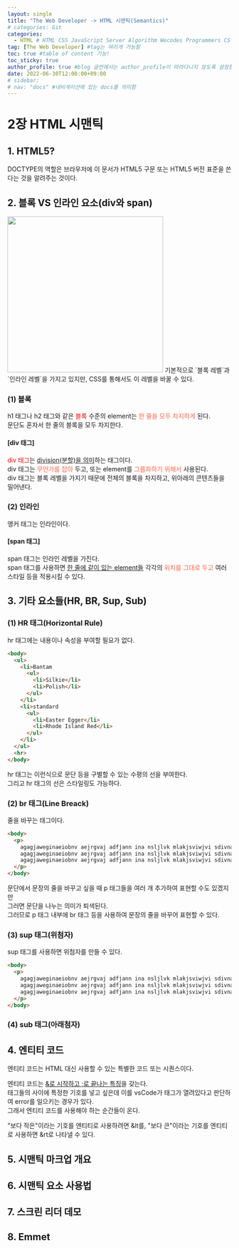 ```yaml
---
layout: single
title: "The Web Developer -> HTML 시맨틱(Semantics)"
# categories: Git
categories:
  - HTML # HTML CSS JavaScript Server Algorithm Wecodes Programmers CS Github Blog
tag: [The Web Developer] #tag는 여러개 가능함
toc: true #table of content 기능!
toc_sticky: true
author_profile: true #blog 글안에서는 author_profile이 따라다니지 않도록 설정함
date: 2022-06-30T12:00:00+09:00
# sidebar:
# nav: "docs" #네비게이션에 있는 docs를 의미함
---
```

# 2장 HTML 시맨틱
## 1. HTML5?
DOCTYPE의 역할은 브라우저에 이 문서가 HTML5 구문 또는 HTML5 버전 표준을 쓴다는 것을 알려주는 것이다.  

## 2. 블록 VS 인라인 요소(div와 span)
<img src="https://user-images.githubusercontent.com/87808288/176585915-0e43b85e-ac88-4f14-8b4c-de5e978ad33d.png" width="350">  
기본적으로 `블록 레벨`과 `인라인 레벨`을 가지고 있지만, CSS를 통해서도 이 레벨을 바꿀 수 있다.  

### (1) 블록
h1 태그나 h2 태그와 같은 <span style="color:red">블록</span> 수준의 element는 <span style="color:tomato">한 줄을 모두 차지하게</span> 된다.  
문단도 혼자서 한 줄의 블록을 모두 차지한다.  

#### [div 태그]
<span style="color:red">div 태그</span>는 <u>division(분할)을 의미</u>하는 태그이다.  
div 태그는 <span style="color:tomato">무언가를 잡아</span> 두고, 또는 element를 <span style="color:tomato">그룹화하기 위해서</span> 사용된다.  
div 태그는 블록 레벨을 가지기 때문에 전체의 블록을 차지하고, 위아래의 콘텐츠들을 밀어낸다.  

### (2) 인라인
앵커 태그는 인라인이다.  

#### [span 태그]
span 태그는 인라인 레벨을 가진다.  
span 태그를 사용하면 <u>한 줄에 같이 있는 element들</u> 각각의 <span style="color:tomato">위치를 그대로 두고</span> 여러 스타일 등을 적용시킬 수 있다.  

## 3. 기타 요소들(HR, BR, Sup, Sub)
### (1) HR 태그(Horizontal Rule)
hr 태그에는 내용이나 속성을 부여할 필요가 없다.  

```html
<body>
  <ul>
    <li>Bantam
      <ul>
        <li>Silkie</li>
        <li>Polish</li>
      </ul>
    </li>
    <li>standard
      <ul>
        <li>Easter Egger</li>
        <li>Rhode Island Red</li>
      </ul>
    </li>
  </ul>
  <hr>
</body>
```

hr 태그는 이런식으로 문단 등을 구별할 수 있는 수평의 선을 부여한다.  
그리고 hr 태그의 선은 스타일링도 가능하다.  

### (2) br 태그(Line Breack)
줄을 바꾸는 태그이다.  

```html
<body>
  <p>
    agagjaweginaeiobnv aejrgvaj adfjann ina nsljlvk mlakjsviwjvi sdivna j <br>
    agagjaweginaeiobnv aejrgvaj adfjann ina nsljlvk mlakjsviwjvi sdivna j 
    agagjaweginaeiobnv aejrgvaj adfjann ina nsljlvk mlakjsviwjvi sdivna j 
  </p>
</body>
```

문단에서 문장의 줄을 바꾸고 싶을 때 p 태그들을 여러 개 추가하여 표현할 수도 있겠지만  
그러면 문단을 나누는 의미가 퇴색된다.  
그러므로 p 태그 내부에 br 태그 등을 사용하여 문장의 줄을 바꾸어 표현할 수 있다.  

### (3) sup 태그(위첨자)
sup 태그를 사용하면 위첨자를 만들 수 있다.  

```html
<body>
  <p>
    agagjaweginaeiobnv aejrgvaj adfjann ina nsljlvk mlakjsviwjvi sdivna <sup>[1]</sup>j <br>
    agagjaweginaeiobnv aejrgvaj adfjann ina nsljlvk mlakjsviwjvi sdivna j 
    agagjaweginaeiobnv aejrgvaj adfjann ina nsljlvk mlakjsviwjvi sdivna j 
  </p>
</body>
```

### (4) sub 태그(아래첨자)

## 4. 엔티티 코드
엔티티 코드는 HTML 대신 사용할 수 있는 특별한 코드 또는 시퀀스이다.  

엔티티 코드는 <u>&로 시작하고 ;로 끝나는 특징</u>을 갖는다.  
태그들의 사이에 특정한 기호를 넣고 싶은데 이를 vsCode가 태그가 열려있다고 판단하여 error를 일으키는 경우가 있다.  
그래서 엔티티 코드를 사용해야 하는 순간들이 온다.  

"보다 작은"이라는 기호를 엔티티로 사용하려면 &lt를, "보다 큰"이라는 기호를 엔티티로 사용하면 &rt로 나타낼 수 있다.  



## 5. 시맨틱 마크업 개요
## 6. 시맨틱 요소 사용법
## 7. 스크린 리더 데모
## 8. Emmet

<!-- <span style="color:royalblue"> -->

<!-- ### 2. Link 넣기

```

유형 1: (설명어를 입력) : [gunhee's coding blog](https://gunhee-jeong.github.io/)
유형 2: (URL 자동연결) : <https://gunhee-jeong.github.io/>
유형 3: (동일 파일 내 '문단으로 이동') : [1. Header로 이동](###-1-header)

```

유형 1: (설명어를 입력) : [gunhee's coding blog](https://gunhee-jeong.github.io/)
유형 2: (URL 자동연결) : <https://gunhee-jeong.github.io/>
유형 3: (동일 파일 내 '문단으로 이동') : [1. Header로 이동](#1-header)
유형 3의 방법

1. 특수문자를 제거
2. 스페이스는 -로 바꾸고
3. 대문자는 소문자로!
   그래서 ### 1. Header -> #1-header

## Link: [google][https://www.google.com/]

### 3. 수평선

```

---

```

---

### 4. 라인 바꾸기

```

스페이스바를 2번 눌러주면 다음칸으로
이동할 수 있어요!

```

---

스페이스바를 2번 눌러주면
다음칸으로 이동할 수 있어요!

### 5. list 만들기

```

1. 1번
2. 2번
3. 3번

- 순서없는 list
  - 순서없는 list
    - 순서없는 list

```

1. 1번
2. 2번
3. 3번

- 순서없는 list
  - 순서없는 list
    - 순서없는 list

---

### 6. font 관련

```

**진하게** -> 볼드
_기울여서_ -> 이탤릭체
~~취소선~~ -> 취소선

<ul>밑줄넣기</ul> -> 밑줄
<span style="color:red">빨간 글씨</span> -> 글자색
이것이 `인라인` 입니다 -> 인라인 코드
```

**진하게** -> 볼드
_기울여서_ -> 이탤릭체
~~취소선~~ -> 취소선
<u>밑줄넣기</u> -> 밑줄
<span style="color:red">빨간 글씨</span>
이것이 `인라인` 입니다 -> 인라인 코드

---

### 7. 인용구문

```
> coding
>
> > JavaScript
> >
> > > 내가 프짱!
```

> coding
>
> > JavaScript
> >
> > > 내가 프짱!

---

### 8. 이미지 삽입

```
유형1: ('사이즈를 조절' -> HTML 태그 사용) : <img src="https://gunhee-jeong.github.io/assets/images/blogLogo.png" width="300" height="200">
유형2: (이미지 삽입 후 -> 링크 걸기)
[![이미지](https://gunhee-jeong.github.io/assets/images/blogLogo/blogLogo.png)](https://gunhee-jeong.github.io/)
```

유형1: ('사이즈를 조절' -> HTML 태그 사용) : <img src="https://gunhee-jeong.github.io/assets/images/blogLogo.png" width="300" height="200">
유형2: (이미지 삽입 후 -> 링크 걸기)
[![이미지](https://gunhee-jeong.github.io/assets/images/blogLogo.png)](https://gunhee-jeong.github.io/)

### 9. 표 만들기

```
||국어|영어|
| :--- | ---: | :--: |
|건희 | 100점 | 100점
|철수 | 100점 | 100점
```

|      |  국어 | 영어  |
| :--- | ----: | :---: |
| 건희 | 100점 | 100점 |
| 철수 | 100점 | 100점 |

> - header를 넣고 싶은 경우 ---을 사용하고 :을 이용하여 정렬에 사용함!

### 10. 토글 만들기

```
<details>
<summary>여기를 누르세요</summary>
<div markdown="1">
숨겨진 내용
</div>
</details>
```

<details>
<summary>여기를 누르세요</summary>
<div markdown="1">
숨겨진 내용
</div>
</details> -->
